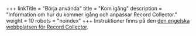 +++
linkTitle = "Börja använda"
title = "Kom igång"
description = "Information om hur du kommer igång och anpassar Record Collector."
weight = 10
robots = "noindex"
+++
Instruktioner finns på den [den engelska webbplatsen för Record Collector](https://record-collector.net/).
